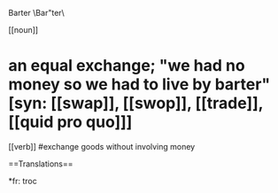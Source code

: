 Barter \Bar"ter\

[[noun]] 
# an equal exchange; "we had no money so we had to live by barter" [syn: [[swap]], [[swop]], [[trade]], [[quid pro quo]]]

[[verb]] 
#exchange goods without involving money



==Translations==

*fr: troc